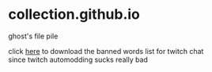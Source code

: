 # collection.github.io
ghost's file pile

click <a href="https://gh0st-prlnce.github.io/collection.github.io/bannedwords.rtf">here</a> to download the banned words list for twitch chat<br>since twitch automodding sucks really bad
